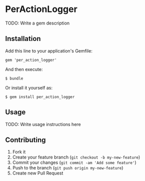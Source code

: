 # PerActionLogger

TODO: Write a gem description

## Installation

Add this line to your application's Gemfile:

    gem 'per_action_logger'

And then execute:

    $ bundle

Or install it yourself as:

    $ gem install per_action_logger

## Usage

TODO: Write usage instructions here

## Contributing

1. Fork it
2. Create your feature branch (`git checkout -b my-new-feature`)
3. Commit your changes (`git commit -am 'Add some feature'`)
4. Push to the branch (`git push origin my-new-feature`)
5. Create new Pull Request
